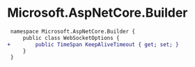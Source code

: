 # Microsoft.AspNetCore.Builder

``` diff
 namespace Microsoft.AspNetCore.Builder {
     public class WebSocketOptions {
+        public TimeSpan KeepAliveTimeout { get; set; }
     }
 }
```

